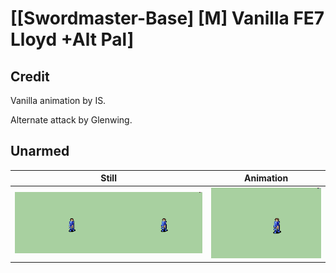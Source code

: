 # [\[Swordmaster-Base\] \[M\] Vanilla FE7 Lloyd +Alt Pal]

## Credit

Vanilla animation by IS.

Alternate attack by Glenwing. 
	
## Unarmed

| Still | Animation |
| :---: | :-------: |
| ![Unarmed still](./Unarmed_000.png) | ![Unarmed animation](./Unarmed.gif) |
